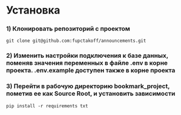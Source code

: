 # Установка

### 1) Клонировать репозиторий с проектом

    git clone git@github.com:fupctakoff/announcements.git

### 2) Изменить настройки подключения к базе данных, поменяв значения переменных в файле .env в корне проекта. .env.example доступен также в корне проекта


### 3) Перейти в рабочую директорию bookmark_project, пометив ее как Source Root, и установить зависимости

    pip install -r requirements txt

